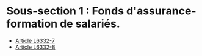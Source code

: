 # Sous-section 1 : Fonds d'assurance-formation de salariés.

* [Article L6332-7](./LEGIARTI000028698301.md)
* [Article L6332-8](./LEGIARTI000006904349.md)
